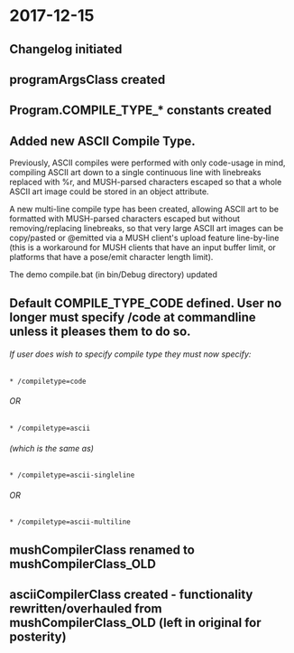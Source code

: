 # 2017-12-15

## Changelog initiated

## programArgsClass created

## Program.COMPILE_TYPE_* constants created

## Added new ASCII Compile Type.

Previously, ASCII compiles were performed with only code-usage in mind, compiling ASCII art down to a single continuous line with linebreaks replaced with %r, and MUSH-parsed characters escaped so that a whole ASCII art image could be stored in an object attribute.

A new multi-line compile type has been created, allowing ASCII art to be formatted with MUSH-parsed characters escaped but without removing/replacing linebreaks, so that very large ASCII art images can be copy/pasted or @emitted via a MUSH client's upload feature line-by-line (this is a workaround for MUSH clients that have an input buffer limit, or platforms that have a pose/emit character length limit).

The demo compile.bat (in bin/Debug directory) updated

## Default COMPILE_TYPE_CODE defined.  User no longer must specify /code at commandline unless it pleases them to do so.

######     If user does wish to specify compile type they must now specify:

    * /compiletype=code

######     OR

    * /compiletype=ascii

######     (which is the same as)

    * /compiletype=ascii-singleline

######     OR

    * /compiletype=ascii-multiline

## mushCompilerClass renamed to mushCompilerClass_OLD

## asciiCompilerClass created - functionality rewritten/overhauled from mushCompilerClass_OLD (left in original for posterity)